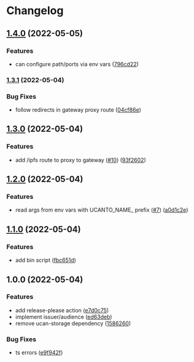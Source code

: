 # Changelog

## [1.4.0](https://github.com/web3-storage/ucanto-name-system/compare/v1.3.1...v1.4.0) (2022-05-05)


### Features

* can configure path/ports via env vars ([796cd22](https://github.com/web3-storage/ucanto-name-system/commit/796cd22b0cd1e240d41f36f3d0058d68c8e46296))

### [1.3.1](https://github.com/web3-storage/ucanto-name-system/compare/v1.3.0...v1.3.1) (2022-05-04)


### Bug Fixes

* follow redirects in gateway proxy route ([04cf86e](https://github.com/web3-storage/ucanto-name-system/commit/04cf86e74fe56b68ca750024860c8adfe51a286e))

## [1.3.0](https://github.com/web3-storage/ucanto-name-system/compare/v1.2.0...v1.3.0) (2022-05-04)


### Features

* add /ipfs route to proxy to gateway ([#10](https://github.com/web3-storage/ucanto-name-system/issues/10)) ([93f2602](https://github.com/web3-storage/ucanto-name-system/commit/93f26024deb202f27f4a4e832f45a3813fdbe374))

## [1.2.0](https://github.com/web3-storage/ucanto-name-system/compare/v1.1.0...v1.2.0) (2022-05-04)


### Features

* read args from env vars with UCANTO_NAME_ prefix ([#7](https://github.com/web3-storage/ucanto-name-system/issues/7)) ([a0d1c2e](https://github.com/web3-storage/ucanto-name-system/commit/a0d1c2e39f053608e3b83350dcfc3d2867ccafc0))

## [1.1.0](https://github.com/web3-storage/ucanto-name-system/compare/v1.0.0...v1.1.0) (2022-05-04)


### Features

* add bin script ([fbc651d](https://github.com/web3-storage/ucanto-name-system/commit/fbc651d432d2c4125e76f8b5daf2060e40d7a72b))

## 1.0.0 (2022-05-04)


### Features

* add release-please action ([e7d0c75](https://github.com/web3-storage/hack-ucanto-thing/commit/e7d0c754ee911e3f80e71d1c424e356d5a80e8d2))
* implement issuer/audience ([ed63deb](https://github.com/web3-storage/hack-ucanto-thing/commit/ed63deb677900d3564e70684ec7639c3aabecc81))
* remove ucan-storage dependency ([1586260](https://github.com/web3-storage/hack-ucanto-thing/commit/158626018d2670667fed892bf595fe96528c4c13))


### Bug Fixes

* ts errors ([e9f942f](https://github.com/web3-storage/hack-ucanto-thing/commit/e9f942fc809dd3a715fdaadf7ed84440ed79a523))
